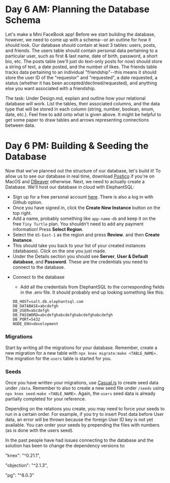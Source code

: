 # Day 6 AM: Planning the Database Schema

Let's make a Mini FaceBook app! Before we start building the database, however, we need to come up with a schema--or an outline for how it should look. Our database should contain at least 3 tables: users, posts, and friends. The users table should contain personal data pertaining to a particular user, such as first & last name, date of birth, password, a short bio, etc. The posts table (we'll just do text-only posts for now) should store a string of text, a date posted, and the number of likes. The friends table tracks data pertaining to an individual "friendship"--this means it should store the user ID of the "requestor" and "requested", a date requested, a status (whether it has been accepted/declined/requested), and anything else you want associated with a friendship.

The task: Under Design.md, explain and outline how your relational database will work. List the tables, their associated columns, and the data type that will be stored in each column (string, number, boolean, enum, date, etc.). Feel free to add onto what is given above. It might be helpful to get some paper to draw tables and arrows representing connections between data.


# Day 6 PM: Building & Seeding the Database

Now that we've planned out the structure of our database, let's build it! To allow us to see our database in real time, download [Postico](https://eggerapps.at/postico/) if you're on MacOS and [DBeaver](https://dbeaver.io) otherwise. Next, we need to actually create a Database. We'll host our database in cloud with ElephantSQL:

  - Sign up for a free personal account [here](https://customer.elephantsql.com/login). There is also a log in with Github option.
  - Once you have signed in, click the **Create New Instance** button on the top right.
  - Add a name, probably something like `app-name-db` and keep it on the free `Tiny Turtle` plan. You shouldn't need to add any payment information! Press **Select Region**.
  - Select the `US-East-1` as the region and press **Review**. and then **Create Instance**.
  - This should take you back to your list of your created instances (databases). Click on the one you just made.
  - Under the Details section you should see **Server**, **User & Default database**, and **Password**. These are the credentials you need to connect to the database.

* Connect to the database

  - Add all the credentials from ElephantSQL to the corresponding fields in the .env file. It should probably end up looking something like this:

  ```
  DB_HOST=salt.db.elephantsql.com
  DB_DATABASE=abcdefgh
  DB_USER=abcdefgh
  DB_PASSWORD=abcdefghabcdefghabcdefghabcdefgh
  DB_PORT=5432
  NODE_ENV=development
  ```

### Migrations
Start by writing all the migrations for your database. Remember, create a new migration for a new table with `npx knex migrate:make <TABLE_NAME>`. The migration for the `users` table is started for you.

### Seeds
Once you have written your migrations, use [Casual.js](https://www.npmjs.com/package/casual) to create seed data under `/data`. Remember to also to create a new seed file under `/seeds` using `npx knex seed:make <TABLE_NAME>`. Again, the `users` seed data is already partially completed for your reference.

Depending on the relations you create, you may need to force your seeds to run in a certain order. For example, if you try to insert Post data before User data, an error will be thrown because the foreign User ID key is not yet available. You can order your seeds by prepending the files with numbers (as is done with the users seed).

In the past people have had issues connecting to the database and the solution has been to change the dependency versions to:

"knex": "^0.21.1",

"objection": "^2.1.3",

"pg": "^8.0.3"

